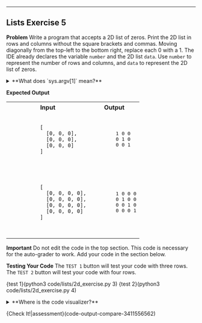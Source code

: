 ----------

## Lists Exercise 5

**Problem**
Write a program that accepts a 2D list of zeros. Print the 2D list in rows and columns without the square brackets and commas. Moving diagonally from the top-left to the bottom right, replace each 0 with a 1. The IDE already declares the variable `number` and the 2D list `data`. Use `number` to represent the number of rows and columns, and `data` to represent the 2D list of zeros.

<details><summary>**What does `sys.argv[1]` mean?**</summary>You are expected to iterate over a 2D list with a specific number of rows and columns. However, we do not want you to know what that number is. Using `sys.argv[1]` allows us to send your program a "hidden" number. That number is the used to make a 2D list of zeros. Your code will be tested three times, each time with a different number of rows and columns.</details>

**Expected Output**
<table>
  <tr>
    <th><center>Input</center></th>
    <th><center>Output</center></th>
  </tr>
  <tr>
    <td>
      <pre>
        <code>
          [
            [0, 0, 0],
            [0, 0, 0],
            [0, 0, 0]
          ]
        </code>
      </pre>
    </td>
    <td>
      <pre>
        1 0 0
        0 1 0
        0 0 1
      </pre>
    </td>  
  </tr>
  <tr>
    <td>
      <pre>
        <code>
          [
            [0, 0, 0, 0],
            [0, 0, 0, 0],
            [0, 0, 0, 0],
            [0, 0, 0, 0]
          ]
        </code>
      </pre>
    </td>
    <td>
      <pre>
        1 0 0 0
        0 1 0 0
        0 0 1 0
        0 0 0 1
      </pre>
    </td>  
  </tr>
</table>

**Important**
Do not edit the code in the top section. This code is necessary for the auto-grader to work. Add your code in the section below.

**Testing Your Code**
The `TEST 1` button will test your code with three rows. The `TEST 2` button will test your code with four rows.

{test 1}(python3 code/lists/2d_exercise.py 3)
{test 2}(python3 code/lists/2d_exercise.py 4)

<details><summary>**Where is the code visualizer?**</summary>Unfortunately, the code visualizer does not work with the statement `import sys`. Since importing the `sys` module is required for this problem, the code visualizer will not be available.</details>

{Check It!|assessment}(code-output-compare-3411556562)


